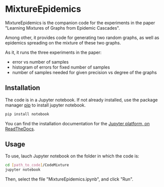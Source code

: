 # MixtureEpidemics

MixtureEpidemics is the companion code for the experiments in the paper "Learning Mixtures of Graphs from Epidemic Cascades".

Among other, it provides code for generating two random graphs, as well as epidemics spreading on the mixture of these two graphs. 

As it, it runs the three experiments in the paper:
 - error vs number of samples
 - histogram of errors for fixed number of samples
 - number of samples needed for given precision vs degree of the graphs

## Installation

The code is in a Jupyter notebook. If not already installed, use the package manager [pip](https://pip.pypa.io/en/stable/) to install jupyter notebook. 

```bash
pip install notebook
```

You can find the installation documentation for the
[Jupyter platform, on ReadTheDocs](https://jupyter.readthedocs.io/en/latest/install.html).

## Usage

To use, lauch Jupyter notebook on the folder in which the code is:

```bash
cd [path_to_code]/CodeMixture
jupyter notebook
```

Then, select the file "MixtureEpidemics.ipynb", and click "Run".
